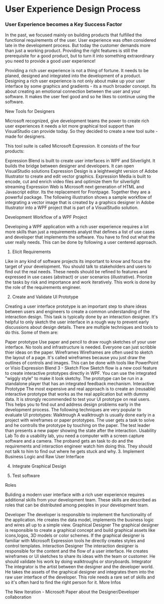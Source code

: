# User Experience Design Process

### User Experience becomes a Key Success Factor

In the past, we focused mainly on building products that fulfilled the functional requirements of the user. User experience was often considered late in the development process. But today the customer demands more than just a working product. Providing the right features is still the prerequisite for a good product, but to turn it into something extraordinary you need to provide a good user experience!

Providing a rich user experience is not a thing of fortune. It needs to be planed, designed and integrated into the development of a product. Designing a rich user experience is not only about make up your user interface by some graphics and gradients - its a much broader concept. Its about creating an emotional connection between the user and your software. It makes the user feel good and so he likes to continue using the software.

New Tools for Designers

Microsoft recognized, give development teams the power to create rich user experiences it needs a lot more graphical tool support than VisualStudio can provide today. So they decided to create a new tool suite - made for designers.


This tool suite is called Microsoft Expression. It consists of the four products:

Expression Blend is built to create user interfaces in WPF and Silverlight. It builds the bridge between designer and developers. It can open VisualStudio solutions
Expression Design is a leightweight version of Adobe Illustrator to create and edit vector graphics.
Expression Media is built to encode, cut and enrich video files and optimize them for silverlight streaming
Expression Web is Microsoft next generation of HTML and Javascript editor. Its the replacement for Frontpage.
Together they are a powerful package. The following illustration shows a sample workflow of integrating a vector image that is created by a graphics designer in Adobe Illustrator into a WPF project that is part of a VisualStudio solution.


Development Workflow of a WPF Project

Developing a WPF application with a rich user experience requires a lot more skills than just a requirements analyst that defines a list of use cases and developer that implements the software. You have to find out what the user really needs. This can be done by following a user centered approach.


1. Elicit Requirements

Like in any kind of software projects its important to know and focus the target of your development. You should talk to stakeholders and users to find out the real needs. These needs should be refined to features and expressed in use cases (abstract) or user scenarios (illustrative). Priorize the tasks by risk and importance and work iteratively. This work is done by the role of the requirements engineer.

2. Create and Validate UI Prototype

Creating a user interface prototype is an important step to share ideas between users and engineers to create a common understanding of the interaction design. This task is typically done by an interaction designer. It's helpful to only sketch the user interface in a rough way to prevent early discussions about design details. There are multiple techniques and tools to do this. Some of them are:

Paper prototype
Use paper and pencil to draw rough sketches of your user interface. No tools and infrastructure is needed. Everyone can just scribble thier ideas on the paper.
Wireframes
Wireframes are often used to sketch the layout of a page. It's called wireframes because you just draw the outlines of controls and images. This can be done with tools like PowerPoint or Visio
Expression Blend 3 - Sketch Flow Sketch flow is a new cool feature to create interactive prototypes directly in WPF. You can use the integrated "wiggly style" to make it look sketchy. The prototype can be run in a standalone player that has an integrated feedback mechanism.
Interactive Prototype The most expensive and real approach is to create an (reusable) interactive prototype that works as the real application but with dummy data.
It is strongly recommended to test your UI prototype on real users. This helps you to find out and address design problems early in the development process. The following techniques are very popular to evaluate UI prototypes:
Walktrough
A walktrough is usually done early in a project with wireframes or paper prototypes. The user gets a task to solve and he controlls the prototype by touching on the paper. The test leader than presents a new paper showing the state after the interaction.
Usability Lab
To do a usability lab, you need a computer with a screen capture software and a camera. The proband gets an task to do and the requirements and interaction engineer watch him doing this. They should not talk to him to find out where he gets stuck and why.
3. Implement Business Logic and Raw User Interface

4. Integrate Graphical Design

5. Test software

Roles

Buliding a modern user interface with a rich user experience requires additional skills from your development team. These skills are described as roles that can be distributed among peoples in your development team.

Developer
The developer is responsible to implement the functionality of the application. He creates the data model, implements the business logic and wires all up to a simple view.
Graphical Designer
The graphical designer is responsible to create a graphical concept and build graphical assets like icons,logos, 3D models or color schemes. If the graphical designer is familiar with Microsoft Expression tools he directly creates styles and control templates.
Interaction Designer
The interaction designer is responsible for the content and the flow of a user interface. He creates wireframes or UI sketches to share its ideas with the team or customer. He should validate his work by doing walktroughs or storyboards.
Integrator
The integrator is the artist between the designer and the developer world. He takes the assets of the graphical designer and integrates them into the raw user interface of the developer. This role needs a rare set of skills and so it's often hard to find the right person for it.
More Infos

The New Iteration - Microsoft Paper about the Designer/Developer collaboration 
